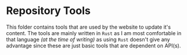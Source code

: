 # Repository Tools

This folder contains tools that are used by the website to update it's content.
The tools are mainly written in `Rust` as I am most comfortable in that 
language _(at the time of writing)_ as using `Rust` doesn't give any advantage
since these are just basic tools that are dependent on API(s).
